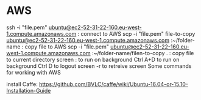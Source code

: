 # AWS
ssh -i "file.pem" ubuntu@ec2-52-31-22-160.eu-west-1.compute.amazonaws.com : connect to AWS
scp -i "file.pem" file-to-copy ubuntu@ec2-52-31-22-160.eu-west-1.compute.amazonaws.com :~/folder-name : copy file to AWS
scp -i "file.pem" ubuntu@ec2-52-31-22-160.eu-west-1.compute.amazonaws.com :~/folder-name/filen-to-copy . : copy file to current directory
screen : to run on background
Ctrl A+D to run on background
Ctrl D to logout
screen -r to retreive screen
Some commands for working with AWS 


install Caffe:
https://github.com/BVLC/caffe/wiki/Ubuntu-16.04-or-15.10-Installation-Guide
